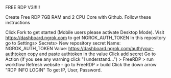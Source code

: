 FREE RDP V3!!!!!




Create Free RDP 7GB RAM and 2 CPU Core with Github. Follow these instructions

Click Fork to get started (Mobile users please activate Desktop Mode).
Visit https://dashboard.ngrok.com to get NGROK_AUTH_TOKEN
In this repository go to Settings> Secrets> New repository secret
Name: NGROK_AUTH_TOKEN
Value: https://dashboard.ngrok.com/auth/your-authtoken copy and paste authtoken in the value
Click add secret
Go to Action (if you see any warning click "I understand...") > FreeRDP > run workflow
Refresh website - go to FreeRDP > build
Click the down arrow "RDP INFO LOGIN" To get IP, User, Password.




